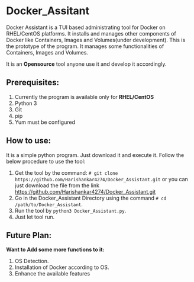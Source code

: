 # Docker_Assitant

Docker Assistant is a TUI based administrating tool for Docker on RHEL/CentOS platforms.
It installs and manages other components of Docker like Containers, Images and Volumes(under development).
This is the prototype of the program. It manages some functionalities of Containers, Images and Volumes.

It is an **Opensource** tool anyone use it and develop it accordingly.

## Prerequisites:

1.  Currently the program is available only for **RHEL/CentOS**
2.  Python 3
3.  Git
4.  pip
5.  Yum must be configured

## How to use:

It is a simple python program. Just download it and execute it. Follow the below procedure to use the tool:

1.  Get the tool by the command: `# git clone https://github.com/Harishankar4274/Docker_Assistant.git` or you can just download       the file from the link https://github.com/Harishankar4274/Docker_Assistant.git
2.  Go in the Docker_Assistant Directory using the command `# cd /path/to/Docker_Assistant`.
3.  Run the tool by `python3 Docker_Assistant.py`.
4.  Just let tool run.

## Future Plan:

**Want to Add some more functions to it:**

1.  OS Detection.
2.  Installation of Docker according to OS.
3.  Enhance the available features
